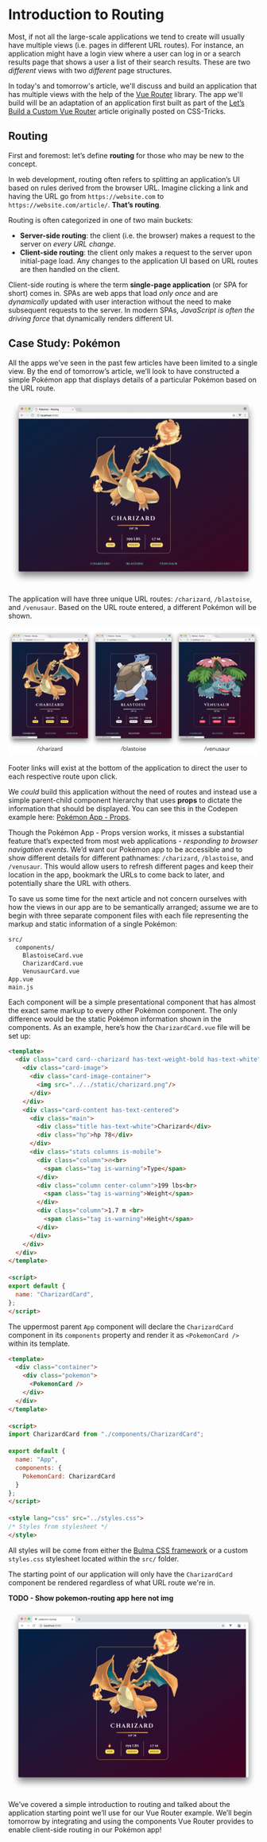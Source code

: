 # Introduction to Routing

Most, if not all the large-scale applications we tend to create will usually have multiple views (i.e. pages in different URL routes). For instance, an application might have a login view where a user can log in or a search results page that shows a user a list of their search results. These are two _different_ views with two _different_ page structures.

In today's and tomorrow's article, we'll discuss and build an application that has multiple views with the help of the [Vue Router](https://github.com/vuejs/vue-router) library. The app we'll build will be an adaptation of an application first built as part of the [Let’s Build a Custom Vue Router](https://css-tricks.com/build-a-custom-vue-router/) article originally posted on CSS-Tricks.

## Routing

First and foremost: let’s define **routing** for those who may be new to the concept.

In web development, routing often refers to splitting an application’s UI based on rules derived from the browser URL. Imagine clicking a link and having the URL go from `https://website.com` to `https://website.com/article/`. **That’s routing**.

Routing is often categorized in one of two main buckets:

-   **Server-side routing**: the client (i.e. the browser) makes a request to the server on _every URL change_.
-   **Client-side routing**: the client only makes a request to the server upon initial-page load. Any changes to the application UI based on URL routes are then handled on the client.

Client-side routing is where the term **single-page application** (or SPA for short) comes in. SPAs are web apps that load _only once_ and are _dynamically_ updated with user interaction without the need to make subsequent requests to the server. In modern SPAs, _JavaScript is often the driving force_ that dynamically renders different UI.

## Case Study: Pokémon

All the apps we’ve seen in the past few articles have been limited to a single view. By the end of tomorrow’s article, we’ll look to have constructed a simple Pokémon app that displays details of a particular Pokémon based on the URL route.

![](./public/assets/pokemon-routing-app.png)

The application will have three unique URL routes: `/charizard`, `/blastoise`, and `/venusaur`. Based on the URL route entered, a different Pokémon will be shown.

![](./public/assets/pokemon-routing-different-routes.png)

Footer links will exist at the bottom of the application to direct the user to each respective route upon click.

We _could_ build this application without the need of routes and instead use a simple parent-child component hierarchy that uses **props** to dictate the information that should be displayed. You can see this in the Codepen example here: [Pokémon App - Props](https://codepen.io/itslit/pen/yvymJL).

Though the Pokémon App - Props version works, it misses a substantial feature that’s expected from most web applications - _responding to browser navigation events_. We’d want our Pokémon app to be accessible and to show different details for different pathnames: `/charizard`, `/blastoise`, and `/venusaur`.  This would allow users to refresh different pages and keep their location in the app, bookmark the URLs to come back to later, and potentially share the URL with others.

To save us some time for the next article and not concern ourselves with how the views in our app are to be semantically arranged; assume we are to begin with three separate component files with each file representing the markup and static information of a single Pokémon:

```shell
src/
  components/
    BlastoiseCard.vue
    CharizardCard.vue
    VenusaurCard.vue
App.vue
main.js
```

Each component will be a simple presentational component that has almost the exact same markup to every other Pokémon component. The only difference would be the static Pokémon information shown in the components. As an example, here’s how the `CharizardCard.vue` file will be set up:

```html
<template>
  <div class="card card--charizard has-text-weight-bold has-text-white">
    <div class="card-image">
      <div class="card-image-container">
        <img src="../../static/charizard.png"/>
      </div>
    </div>
    <div class="card-content has-text-centered">
      <div class="main">
        <div class="title has-text-white">Charizard</div>
        <div class="hp">hp 78</div>
      </div>
      <div class="stats columns is-mobile">
        <div class="column">🔥<br>
          <span class="tag is-warning">Type</span>
        </div>
        <div class="column center-column">199 lbs<br>
          <span class="tag is-warning">Weight</span>
        </div>
        <div class="column">1.7 m <br>
          <span class="tag is-warning">Height</span>
        </div>
      </div>
    </div>
  </div>
</template>

<script>
export default {
  name: "CharizardCard",
};
</script>
```

The uppermost parent `App` component will declare the `CharizardCard` component in its `components` property and render it as `<PokemonCard />` within its template.

```html
<template>
  <div class="container">
    <div class="pokemon">
      <PokemonCard />
    </div>
  </div>
</template>

<script>
import CharizardCard from "./components/CharizardCard";

export default {
  name: "App",
  components: {
    PokemonCard: CharizardCard
  }
};
</script>

<style lang="css" src="../styles.css">
/* Styles from stylesheet */
</style>
```

All styles will be come from either the [Bulma CSS framework](https://bulma.io/documentation/) or a custom `styles.css` stylesheet located within the `src/` folder.

The starting point of our application will only have the `CharizardCard` component be rendered regardless of what URL route we're in.

**TODO - Show pokemon-routing app here not img**

![](./public/assets/pokemon-routing-starting-point.png)

We’ve covered a simple introduction to routing and talked about the application starting point we’ll use for our Vue Router example. We’ll begin tomorrow by integrating and using the components Vue Router provides to enable client-side routing in our Pokémon app!
